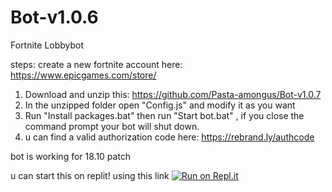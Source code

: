 # Bot-v1.0.6
Fortnite Lobbybot

steps:
create a new fortnite account here:
https://www.epicgames.com/store/

1) Download and unzip this: https://github.com/Pasta-amongus/Bot-v1.0.7
2) In the unzipped folder open "Config.js" and modify it as you want 
3) Run "Install packages.bat" then run "Start bot.bat" , if you close the command prompt your bot will shut down.
4) u can find a valid authorization code here:
https://rebrand.ly/authcode

bot is working for 18.10 patch

u can start this on replit! using this link
[![Run on Repl.it](https://repl.it/badge/github/Pasta-amongus/Bot-v1.0.7)](https://repl.it/github/Pasta-amongus/Bot-v1.0.7)



